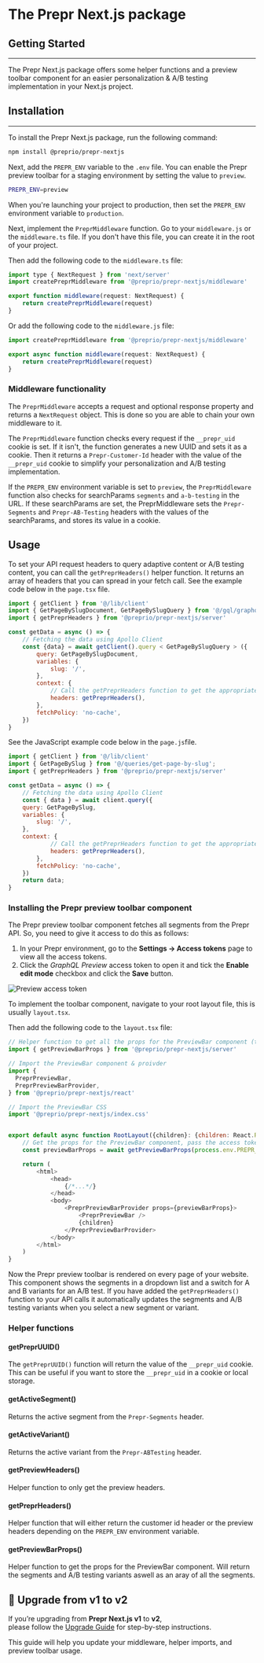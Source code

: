 # The Prepr Next.js package

## Getting Started
<hr>
The Prepr Next.js package offers some helper functions and a preview toolbar component for an
easier personalization & A/B testing implementation in your Next.js project.

## Installation
<hr>
To install the Prepr Next.js package, run the following command:

```bash
npm install @preprio/prepr-nextjs
```

Next, add the `PREPR_ENV` variable to the `.env` file. You can enable the Prepr preview toolbar for a staging environment by setting the value to `preview`.

```bash
PREPR_ENV=preview
```

When you're launching your project to production, then set the `PREPR_ENV` environment variable to `production`.

Next, implement the `PreprMiddleware` function. Go to your `middleware.js` or the `middleware.ts`
file. If you don't have this file, you can create it in the root of your project.

Then add the following code to the `middleware.ts` file:
```javascript
import type { NextRequest } from 'next/server'
import createPreprMiddleware from '@preprio/prepr-nextjs/middleware'

export function middleware(request: NextRequest) {
    return createPreprMiddleware(request)
}
```

Or add the following code to the `middleware.js` file:
```javascript
import createPreprMiddleware from '@preprio/prepr-nextjs/middleware'

export async function middleware(request: NextRequest) {
    return createPreprMiddleware(request)
}
```

### Middleware functionality
The `PreprMiddleware` accepts a request and optional response property and returns a `NextRequest` object. 
This is done so you are able to chain your own middleware to it.

The `PreprMiddleware` function checks every request if the `__prepr_uid` cookie is set. If it isn't, the function generates a new UUID and sets it as a cookie. Then it returns a `Prepr-Customer-Id` header with the value of the `__prepr_uid` cookie to simplify your personalization and A/B testing implementation.

If the `PREPR_ENV` environment variable is set to `preview`, the `PreprMiddleware` function also checks for searchParams `segments` and `a-b-testing` in the URL.
If these searchParams are set, the PreprMiddleware sets the `Prepr-Segments` and `Prepr-AB-Testing` headers with the values of the searchParams, and stores its value in a cookie.

## Usage
To set your API request headers to query adaptive content or A/B testing content, you can call the `getPreprHeaders()` helper function. It returns an array of headers that you can spread in your fetch call.
See the example code below in the `page.tsx` file. 

```javascript
import { getClient } from '@/lib/client'
import { GetPageBySlugDocument, GetPageBySlugQuery } from '@/gql/graphql'
import { getPreprHeaders } from '@preprio/prepr-nextjs/server'

const getData = async () => {
    // Fetching the data using Apollo Client
    const {data} = await getClient().query < GetPageBySlugQuery > ({
        query: GetPageBySlugDocument,
        variables: {
            slug: '/',
        },
        context: {
            // Call the getPreprHeaders function to get the appropriate headers
            headers: getPreprHeaders(),
        },
        fetchPolicy: 'no-cache',
    })
}
```
See the JavaScript example code below in the `page.js`file.

```javascript
import { getClient } from '@/lib/client'
import { GetPageBySlug } from '@/queries/get-page-by-slug';
import { getPreprHeaders } from '@preprio/prepr-nextjs/server'

const getData = async () => {
    // Fetching the data using Apollo Client
    const { data } = await client.query({
    query: GetPageBySlug,
    variables: {
        slug: '/',
    },
    context: {
            // Call the getPreprHeaders function to get the appropriate headers
            headers: getPreprHeaders(),
        },
        fetchPolicy: 'no-cache',
    })
    return data;
}
```

### Installing the Prepr preview toolbar component

The Prepr preview toolbar component fetches all segments from the Prepr API. So, you need to give it access to do this as follows:

1. In your Prepr environment, go to the  **Settings → Access tokens** page to view all the access tokens.
2. Click the *GraphQL Preview* access token to open it and tick the **Enable edit mode** checkbox and click the **Save** button.

![Preview access token](https://assets-site.prepr.io/229kaekn7m96//preview-access-token-enable-edit-mode.png)

To implement the toolbar component, navigate to your root layout file, this is usually `layout.tsx`.

Then add the following code to the `layout.tsx` file:

```javascript
// Helper function to get all the props for the PreviewBar component (this needs a server component)
import { getPreviewBarProps } from '@preprio/prepr-nextjs/server'

// Import the PreviewBar component & proivder
import {
  PreprPreviewBar,
  PreprPreviewBarProvider,
} from '@preprio/prepr-nextjs/react'

// Import the PreviewBar CSS
import '@preprio/prepr-nextjs/index.css'


export default async function RootLayout({children}: {children: React.ReactNode}) {
    // Get the props for the PreviewBar component, pass the access token as an argument
    const previewBarProps = await getPreviewBarProps(process.env.PREPR_GRAPHQL_URL!)

    return (
        <html>
            <head>
                {/*...*/}
            </head>
            <body>
                <PreprPreviewBarProvider props={previewBarProps}>
                    <PreprPreviewBar />
                    {children}
                </PreprPreviewBarProvider>    
            </body>    
        </html>
    )
}
```

Now the Prepr preview toolbar is rendered on every page of your website. This component shows the segments in a dropdown list and a switch for A and B variants for an A/B test.  If you have added the `getPreprHeaders()` function to your API calls it automatically updates the segments and A/B testing variants when you select a new segment or variant.

### Helper functions

#### getPreprUUID()
The `getPreprUUID()` function will return the value of the `__prepr_uid` cookie. This can be useful if you want to store the `__prepr_uid` in a cookie or local storage.

#### getActiveSegment()
Returns the active segment from the `Prepr-Segments` header.

#### getActiveVariant()
Returns the active variant from the `Prepr-ABTesting` header.

#### getPreviewHeaders()
Helper function to only get the preview headers.

#### getPreprHeaders()
Helper function that will either return the customer id header or the preview headers depending on the `PREPR_ENV` environment variable.

#### getPreviewBarProps()
Helper function to get the props for the PreviewBar component. Will return the segments and A/B testing variants aswell as an aray of all the segments.

## 📌 Upgrade from v1 to v2

If you’re upgrading from **Prepr Next.js v1** to **v2**,  
please follow the [Upgrade Guide](./UPGRADE_GUIDE.mdx) for step-by-step instructions.

This guide will help you update your middleware, helper imports, and preview toolbar usage.